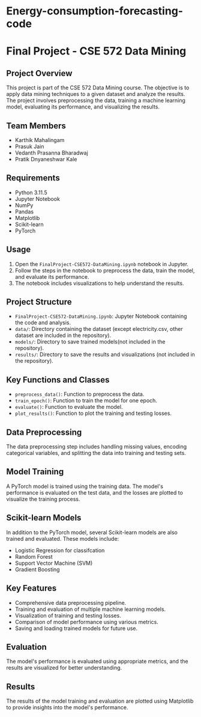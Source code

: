 # Energy-consumption-forecasting-code
# Final Project - CSE 572 Data Mining

## Project Overview
This project is part of the CSE 572 Data Mining course. The objective is to apply data mining techniques to a given dataset and analyze the results. The project involves preprocessing the data, training a machine learning model, evaluating its performance, and visualizing the results.

## Team Members
- Karthik Mahalingam
- Prasuk Jain
- Vedanth Prasanna Bharadwaj
- Pratik Dnyaneshwar Kale

## Requirements
- Python 3.11.5
- Jupyter Notebook
- NumPy
- Pandas
- Matplotlib
- Scikit-learn
- PyTorch

## Usage
1. Open the `FinalProject-CSE572-DataMining.ipynb` notebook in Jupyter.
2. Follow the steps in the notebook to preprocess the data, train the model, and evaluate its performance.
3. The notebook includes visualizations to help understand the results.

## Project Structure
- `FinalProject-CSE572-DataMining.ipynb`: Jupyter Notebook containing the code and analysis.
- `data/`: Directory containing the dataset (except electricity.csv, other dataset are included in the repository).
- `models/`: Directory to save trained models(not included in the repository).
- `results/`: Directory to save the results and visualizations (not included in the repository).

## Key Functions and Classes
- `preprocess_data()`: Function to preprocess the data.
- `train_epoch()`: Function to train the model for one epoch.
- `evaluate()`: Function to evaluate the model.
- `plot_results()`: Function to plot the training and testing losses.

## Data Preprocessing
The data preprocessing step includes handling missing values, encoding categorical variables, and splitting the data into training and testing sets.

## Model Training
A PyTorch model is trained using the training data. The model's performance is evaluated on the test data, and the losses are plotted to visualize the training process.

## Scikit-learn Models
In addition to the PyTorch model, several Scikit-learn models are also trained and evaluated. These models include:
- Logistic Regression for classifcation
- Random Forest
- Support Vector Machine (SVM)
- Gradient Boosting

## Key Features
- Comprehensive data preprocessing pipeline.
- Training and evaluation of multiple machine learning models.
- Visualization of training and testing losses.
- Comparison of model performance using various metrics.
- Saving and loading trained models for future use.
  
## Evaluation
The model's performance is evaluated using appropriate metrics, and the results are visualized for better understanding.

## Results
The results of the model training and evaluation are plotted using Matplotlib to provide insights into the model's performance.
